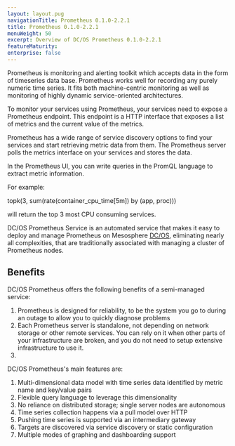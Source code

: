 ```yaml
---
layout: layout.pug
navigationTitle: Prometheus 0.1.0-2.2.1
title: Prometheus 0.1.0-2.2.1
menuWeight: 50
excerpt: Overview of DC/OS Prometheus 0.1.0-2.2.1
featureMaturity:
enterprise: false
---
```


Prometheus is monitoring and alerting toolkit which accepts data in the form of timeseries data base.
Prometheus works well for recording any purely numeric time series. It fits both machine-centric monitoring as well as monitoring of highly dynamic service-oriented architectures.

To monitor your services using Prometheus, your services need to expose a Prometheus endpoint. This endpoint is a HTTP interface that exposes a list of metrics and the current value of the metrics.

Prometheus has a wide range of service discovery options to find your services and start retrieving metric data from them. The Prometheus server polls the metrics interface on your services and stores the data.

In the Prometheus UI, you can write queries in the PromQL language to extract metric information.

For example:

topk(3, sum(rate(container_cpu_time[5m]) by (app, proc)))

will return the top 3 most CPU consuming services.

DC/OS Prometheus Service is an automated service that makes it easy to deploy and manage Prometheus on Mesosphere [DC/OS](https://mesosphere.com/product/), eliminating nearly all complexities, that are traditionally associated with managing a cluster of Prometheus nodes.

## Benefits
DC/OS Prometheus  offers the following benefits of a semi-managed service:
1. Prometheus is designed for reliability, to be the system you go to during an outage to allow you to quickly diagnose problems
2. Each Prometheus server is standalone, not depending on network storage or other remote services. You can rely on it when other parts of your infrastructure are broken, and you do not need to setup extensive infrastructure to use it.
3. 



DC/OS Prometheus's main features are:
1. Multi-dimensional data model with time series data identified by metric name and key/value pairs
2. Flexible query language to leverage this dimensionality
3. No reliance on distributed storage; single server nodes are autonomous
4. Time series collection happens via a pull model over HTTP
5. Pushing time series is supported via an intermediary gateway
5. Targets are discovered via service discovery or static configuration
6. Multiple modes of graphing and dashboarding support



